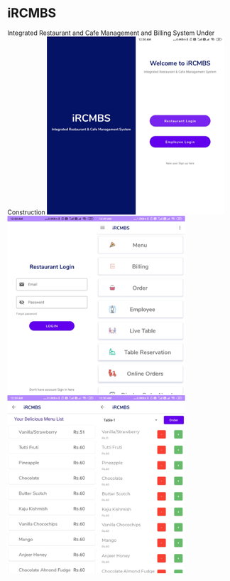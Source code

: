 # iRCMBS
Integrated Restaurant and Cafe Management and Billing System
Under Construction
<img src="screenshots/001.jpg" alt="drawing" width="200" height="400"/><img src="screenshots/002.jpg" alt="drawing" width="200" height="400"/><img src="screenshots/003.jpg" alt="drawing" width="200" height="400"/><img src="screenshots/004.jpg" alt="drawing" width="200" height="400"/><img src="screenshots/005.jpg" alt="drawing" width="200" height="400"/><img src="screenshots/006.jpg" alt="drawing" width="200" height="400"/>